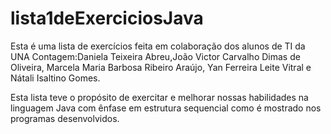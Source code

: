 # lista1deExerciciosJava
Esta é uma lista de exercícios feita em colaboração dos alunos de TI da UNA Contagem:Daniela Teixeira Abreu,João Victor Carvalho Dimas de Oliveira, Marcela Maria Barbosa Ribeiro Araújo,
Yan Ferreira Leite Vitral e Nátali Isaltino Gomes.

Esta lista teve o propósito de exercitar e melhorar nossas habilidades na linguagem Java com ênfase em estrutura sequencial como é mostrado nos programas desenvolvidos.
